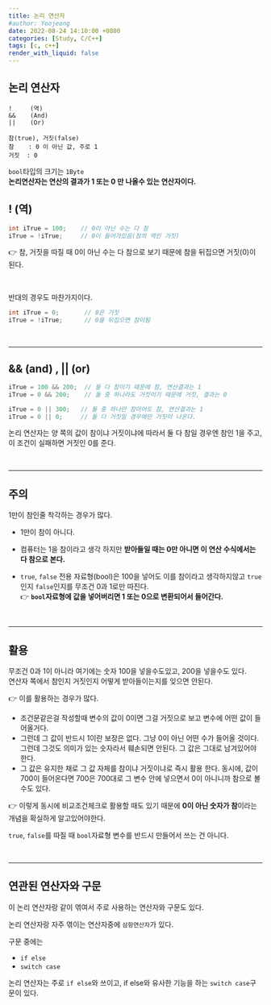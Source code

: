 ```yaml
---
title: 논리 연산자  
#author: Yoojeong
date: 2022-08-24 14:10:00 +0800
categories: [Study, C/C++]
tags: [c, c++]
render_with_liquid: false
---
```

  

## 논리 연산자
``` 
!     (역)
&&    (And)
||    (Or) 

참(true), 거짓(false)  
참    : 0 이 아닌 값, 주로 1  
거짓  : 0  
```
`bool`타입의 크기는 `1Byte`  
**논리연산자는 연산의 결과가 1 또는 0 만 나올수 있는 연산자이다.**  
 

## ! (역)
```cpp
int iTrue = 100;    // 0이 아닌 수는 다 참
iTrue = !iTrue;     // 0이 들어가있음(참의 역인 거짓)
```
 👉 참, 거짓을 따질 때 0이 아닌 수는 다 참으로 보기 때문에 참을 뒤집으면 거짓(0)이 된다.  
 
 <br>

반대의 경우도 마찬가지이다.  

```cpp
int iTrue = 0;       // 0은 거짓
iTrue = !iTrue;      // 0을 뒤집으면 참이됨
```

<br>

---

## && (and) , || (or)  
```cpp
iTrue = 100 && 200;  // 둘 다 참이기 때문에 참, 연산결과는 1
iTrue = 0 && 200;    // 둘 중 하나라도 거짓이기 때문에 거짓, 결과는 0

iTrue = 0 || 300;   // 둘 중 하나만 참이어도 참, 연산결과는 1
iTrue = 0 || 0;     // 둘 다 거짓일 경우에만 거짓이 나온다.
 ```

논리 연산자는 양 쪽의 값이 참이냐 거짓이냐에 따라서 둘 다 참일 경우엔 참인 1을 주고, 이 조건이 실패하면 거짓인 0를 준다.  


<br>

---


## 주의
1만이 참인줄 착각하는 경우가 많다.  
* 1만이 참이 아니다. 

* 컴퓨터는 1을 참이라고 생각 하지만 **받아들일 때는 0만 아니면 이 연산 수식에서는 다 참으로 본다.**  

* `true`, `false` 전용 자료형(bool)은 100을 넣어도 이를 참이라고 생각하지않고 `true`인지 `false`인지를 무조건 0과 1로만 따진다.  
👉 **`bool`자료형에 값을 넣어버리면 1 또는 0으로 변환되어서 들어간다.**   

<br>

---

## 활용
무조건 0과 1이 아니라 여기에는 숫자 100을 넣을수도있고, 200을 넣을수도 있다.    
연산자 쪽에서 참인지 거짓인지 어떻게 받아들이는지를 잊으면 안된다.    

👉 이를 활용하는 경우가 많다.   
* 조건문같은걸 작성할때 변수의 값이 0이면 그걸 거짓으로 보고 변수에 어떤 값이 들어올거다.  
* 그런데 그 값이 반드시 1이란 보장은 없다. 그냥 0이 아닌 어떤 수가 들어올 것이다. 그런데 그것도 의미가 있는 숫자라서 훼손되면 안된다. 그 값은 그대로 남겨있어야 한다.  
* 그 값은 유지한 채로 그 값 자체를 참이냐 거짓이냐로 즉시 활용 한다. 동시에, 값이 700이 들어온다면 700은 700대로 그 변수 안에 넣으면서 0이 아니니까 참으로 볼 수도 있다.  

👉 이렇게 동시에 비교조건체크로 활용할 때도 있기 때문에 **0이 아닌 숫자가 참**이라는 개념을 확실하게 알고있어야한다.

`true`, `false`를 따질 때 `bool`자료형 변수를 반드시 만들어서 쓰는 건 아니다.

<br>

---

## 연관된 연산자와 구문
이 논리 연산자랑 같이 엮여서 주로 사용하는 연산자와 구문도 있다.   

논리 연산자랑 자주 엮이는 연산자중에 `삼항연산자`가 있다.

구문 중에는 
* `if else` 
* `switch case`

논리 연산자는 주로 `if else`와 쓰이고, if else와 유사한 기능을 하는 `switch case`구문이 있다.